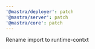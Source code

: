 ```yaml
---
'@mastra/deployer': patch
'@mastra/server': patch
'@mastra/core': patch
---
```


Rename import to runtime-contxt
